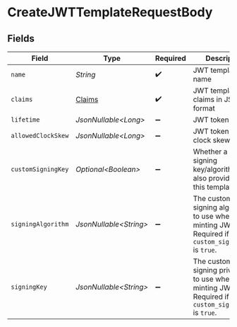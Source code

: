 # CreateJWTTemplateRequestBody


## Fields

| Field                                                                                                | Type                                                                                                 | Required                                                                                             | Description                                                                                          |
| ---------------------------------------------------------------------------------------------------- | ---------------------------------------------------------------------------------------------------- | ---------------------------------------------------------------------------------------------------- | ---------------------------------------------------------------------------------------------------- |
| `name`                                                                                               | *String*                                                                                             | :heavy_check_mark:                                                                                   | JWT template name                                                                                    |
| `claims`                                                                                             | [Claims](../../models/operations/Claims.md)                                                          | :heavy_check_mark:                                                                                   | JWT template claims in JSON format                                                                   |
| `lifetime`                                                                                           | *JsonNullable\<Long>*                                                                                | :heavy_minus_sign:                                                                                   | JWT token lifetime                                                                                   |
| `allowedClockSkew`                                                                                   | *JsonNullable\<Long>*                                                                                | :heavy_minus_sign:                                                                                   | JWT token allowed clock skew                                                                         |
| `customSigningKey`                                                                                   | *Optional\<Boolean>*                                                                                 | :heavy_minus_sign:                                                                                   | Whether a custom signing key/algorithm is also provided for this template                            |
| `signingAlgorithm`                                                                                   | *JsonNullable\<String>*                                                                              | :heavy_minus_sign:                                                                                   | The custom signing algorithm to use when minting JWTs. Required if `custom_signing_key` is `true`.   |
| `signingKey`                                                                                         | *JsonNullable\<String>*                                                                              | :heavy_minus_sign:                                                                                   | The custom signing private key to use when minting JWTs. Required if `custom_signing_key` is `true`. |